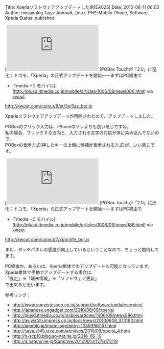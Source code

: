 Title: Xperiaソフトウェアアップデートした(R1EA025)
Date: 2010-06-11 06:03
Author: masayukig
Tags: Android, Linux, PHS-Mobile-Phone, Software, Xperia
Status: published


[![http://plusd.itmedia.co.jp/mobile/articles/1006/09/news086.html](http://kwout.com/cutout/8/st/3x/5az_bor.jpg "POBox Touchが「2.0」に進化：ドコモ、「Xperia」の正式アップデートを開始——まずはPC経由で - ITmedia +D モバイル")
](http://plusd.itmedia.co.jp/mobile/articles/1006/09/news086.html)
[POBox
Touchが「2.0」に進化：ドコモ、「Xperia」の正式アップデートを開始——まずはPC経由で
- ITmedia +D
モバイル](http://plusd.itmedia.co.jp/mobile/articles/1006/09/news086.html)
via [kwout](http://itmedia.kwout.com/quote/8st3x5az)


<http://kwout.com/cutout/8/st/3x/5az_bor.js>

Xperiaソフトウェアアップデートが再開されたので、アップデートしました。

POBoxのフリック入力は、iPhoneのソレよりも良い感じですね。  
私の場合、フリックする方向と、入力される文字の対応が体に染み込んでないので、  
POBoxの表示方式(押したキーの上側に候補が表示される方式)が、いい感じです。


[![http://plusd.itmedia.co.jp/mobile/articles/1006/09/news086.html](http://kwout.com/cutout/7/xj/qn/ife_bor.jpg "POBox Touchが「2.0」に進化：ドコモ、「Xperia」の正式アップデートを開始——まずはPC経由で - ITmedia +D モバイル")
](http://plusd.itmedia.co.jp/mobile/articles/1006/09/news086.html)
[POBox
Touchが「2.0」に進化：ドコモ、「Xperia」の正式アップデートを開始——まずはPC経由で
- ITmedia +D
モバイル](http://plusd.itmedia.co.jp/mobile/articles/1006/09/news086.html)
via [kwout](http://itmedia.kwout.com/quote/7xjqnife)


<http://kwout.com/cutout/7/xj/qn/ife_bor.js>

また、タッチパネルの感度が向上しているということなので、ちょっと期待してます。

PC経由か、あるいは、Xperia単体でのアップデートも可能になっています。  
Xperia単体で手動でアップデートする場合は、  
「設定」→「端末情報」→「ソフトウェア更新」  
で出来ると思います。

参考リンク：

-   <http://www.sonyericsson.co.jp/support/software/updateservice/>
-   <http://japanese.engadget.com/2010/06/09/xperia/>
-   <http://plusd.itmedia.co.jp/mobile/articles/1006/09/news086.html>
-   <http://av.watch.impress.co.jp/docs/news/20100609_373193.html>
-   <http://ameblo.jp/moon-age/entry-10559165157.html>
-   <http://saya.s145.xrea.com/archives/2010/06/xperia_4.html>
-   <http://h-scp10.blog.so-net.ne.jp/2010-06-10>
-   <http://d.hatena.ne.jp/Sapphire/20100610/1276175119>

